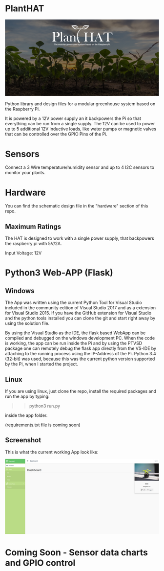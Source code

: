 # PlantHAT
![PlantHAT](https://raw.githubusercontent.com/mrgnomes/readme_images/master/plantHAT_Readme.png)

Python library and design files for a modular greenhouse system based on the Raspberry Pi.

It is powered by a 12V power supply an it backpowers the Pi so that everything can be run from a single supply.
The 12V can be used to power up to 5 additional 12V inductive loads, like water pumps or magnetic valves that can be controlled over 
the GPIO Pins of the Pi.

# Sensors

Connect a 3 Wire temperature/humidity sensor and up to 4 I2C sensors to monitor your plants.

# Hardware

You can find the schematic design file in the "hardware" section of this repo.

## Maximum Ratings
The HAT is designed to work with a single power supply, that backpowers the raspberry pi with 5V/2A.

Input Voltage: 12V 

# Python3 Web-APP (Flask)

## Windows
The App was written using the current Python Tool for Visual Studio included in the community edition of Visual Studio 2017 and as a extension for Visual Studio 2015.
If you have the GitHub extension for Visual Studio and the python tools installed you can clone the git and start right away by using the solution file.

By using the Visual Studio as the IDE, the flask based WebApp can be compiled and debugged on the windows development PC.
When the code is working, the app can be run inside the Pi and by using the PTVSD package one can remotely debug the flask app directly from the VS-IDE by attaching to the running process using the IP-Address of the Pi.
Python 3.4 (32-bit) was used, because this was the current python version supported by the Pi, when I started the project.

## Linux

If you are using linux, just clone the repo, install the required packages and run the app by typing:
>> python3 run.py

inside the app folder.

(requirements.txt file is coming soon)

## Screenshot

This is what the current working App look like:

![Dashboard](https://raw.githubusercontent.com/mrgnomes/readme_images/master/plantHAT_dashboard.png)

# Coming Soon - Sensor data charts and GPIO control




 
